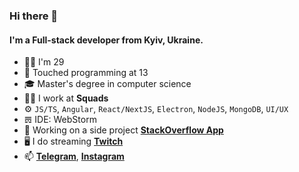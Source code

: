 ### Hi there 👋

#### I'm a Full-stack developer from Kyiv, Ukraine.

- 🧔‍♂️ I'm 29
- 👶 Touched programming at 13
- 🎓 Master's degree in computer science 
- 👨‍💻 I work at **Squads**
- ⚙️ `JS/TS`, `Angular`, `React/NextJS`, `Electron`, `NodeJS`, `MongoDB`, `UI/UX`
- 𝌍 IDE: WebStorm
- 🚀 Working on a side project **[StackOverflow App](https://github.com/Maqsim/stackoverflow-app)**
- 🖥 I do streaming **[Twitch](https://twitch.com/jott1)**
- 📫 **[Telegram](http://t.me/max_diachenko)**, **[Instagram](https://www.instagram.com/max_diachenko_)**
